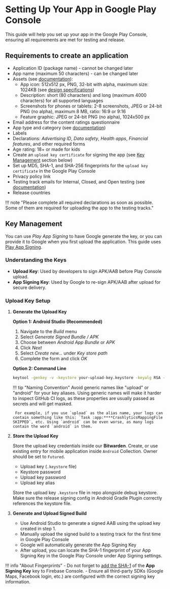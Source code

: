 # Setting Up Your App in Google Play Console

This guide will help you set up your app in the Google Play Console, ensuring all requirements are met for testing and release.

## Requirements to create an application
- Application ID (package name) - cannot be changed later
- App name (maximum 50 characters) - can be changed later
- Assets (see [documentation](https://support.google.com/googleplay/android-developer/answer/9866151)):
    - App icon: 512x512 px, PNG, 32-bit with alpha, maximum size: 1024KB (see [design specifications](https://developer.android.com/distribute/google-play/resources/icon-design-specifications))
    - Description: short (80 characters) and long (maximum 4000 characters) for all supported languages
    - Screenshots for phones or tablets: 2-8 screenshots, JPEG or 24-bit PNG (no alpha), maximum 8 MB, ratio: 16:9 or 9:16
    - Feature graphic: JPEG or 24-bit PNG (no alpha), 1024x500 px
- Email address for the content ratings questionnaire
- App type and category (see [documentation](https://support.google.com/googleplay/android-developer/answer/9859673))
- Labels
- Declarations: *Advertising ID*, *Data safety*, *Health apps*, *Financial features*, and other required forms
- Age rating: 18+ or made for kids
- Create an `upload key certificate` for signing the app (see [Key Management](#key-management) section below)
- Set up MD5, SHA-1, and SHA-256 fingerprints for the `upload key certificate` in the Google Play Console
- Privacy policy link
- Testing track emails for Internal, Closed, and Open testing (see [documentation](https://support.google.com/googleplay/android-developer/answer/9845334))
- Release countries

!!! note "Please complete all required declarations as soon as possible. Some of them are required for uploading the app to the testing tracks."

## Key Management

You can use *Play App Signing* to have Google generate the key, or you can provide it to Google when you first upload the application.
This guide uses [Play App Signing](https://support.google.com/googleplay/android-developer/answer/9842756).

### Understanding the Keys
- **Upload Key**: Used by developers to sign APK/AAB before Play Console upload.
- **App Signing Key**: Used by Google to re-sign APK/AAB after upload for secure delivery.

### Upload Key Setup

1. **Generate the Upload Key**

    **Option 1: Android Studio (Recommended)**

    1. Navigate to the *Build* menu
    2. Select *Generate Signed Bundle / APK*
    3. Choose between *Android App Bundle* or *APK*
    4. Click *Next*
    5. Select *Create new...* under *Key store path*
    6. Complete the form and click *OK*

    **Option 2: Command Line**
    ```bash
    keytool -genkey -v -keystore your-upload-key.keystore -keyalg RSA -keysize 2048 -validity 10000 -alias your-alias-name
    ```

    !!! tip "Naming Convention"
        Avoid generic names like "upload" or "android" for your key aliases. Using generic names will make it harder to inspect GitHub CI logs, as these properties are usually passed as secrets and will get masked.
        
        For example, if you use `upload` as the alias name, your logs can contain something like this: `Task :app:****CrashlyticsMappingFile SKIPPED`, etc. Using `android` can be even worse, as many logs contain the word `android` in them.

2. **Store the Upload Key**
   
    Store the upload key credentials inside our **Bitwarden**. Create, or use existing entry for mobile application inside `Android` Collection. Owner should be set to `Futured`.

    - Upload key (`.keystore` file)
    - Keystore password
    - Upload key password
    - Upload key alias

    Store the upload key `.keystore` file in repo alongside debug keystore. Make sure the release signing config in Android Gradle Plugin correctly references the keystore file.


3. **Generate and Upload Signed Build**
    - Use Android Studio to generate a signed AAB using the upload key created in step 1.
    - Manually upload the signed build to a testing track for the first time in Google Play Console
    - Google will automatically generate the App Signing Key
    - After upload, you can locate the SHA-1 fingerprint of your App Signing Key in the Google Play Console under App Signing settings.

!!! info "About Fingerprints"
    - Do not forget to [add the SHA-1](../project_setup/30_firebase.md#sha-certificate-fingerprints) of the **App Signing Key** key to Firebase Console.
    - Ensure all third-party SDKs (Google Maps, Facebook login, etc.) are configured with the correct signing key information.
